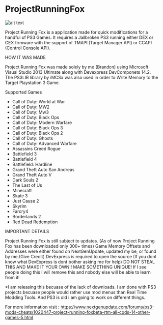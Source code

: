 # ProjectRunningFox

![alt text](https://i.ibb.co/YLHm0HP/Screenshot-2.png)

Project Running Fox is a application made for quick modifications for a handful of PS3 Games. It requires a Jailbroken PS3 running either DEX or CEX firmware with the support of TMAPI (Target Manager API) or CCAPI (Control Console API). 


HOW IT WAS MADE

Project Running Fox was made solely by me (Brandon) using Microsoft Visual Studio 2013 Ultimate along with Devexpress DevComponets 14.2. The PS3LIB library by iMCSx was also used in order to Write Memory to the Target Playstation 3 Game.

Supported Games

- Call of Duty: World at War
- Call of Duty: MW2
- Call of Duty: Mw3
- Call of Duty: Black Ops
- Call of Duty: Modern Warfare
- Call of Duty: Black Ops 3
- Call of Duty: Black Ops 2
- Call of Duty: Ghosts
- Call of Duty: Advanced Warfare
- Assassins Creed Rogue
- Battlefield 3
- Battlefield 4
- Battlefield: Hardline
- Grand Theft Auto San Andreas
- Grand Theft Auto V
- Dark Souls 2
- The Last of Us
- Minecraft
- Skate 3
- Just Cause 2
- Skyrim
- Farcry4
- Borderlands 2
- Red Dead Redemption

IMPORTANT DETAILS

Project Running Fox is still subject to updates. (As of now Project Running Fox has been downloaded only 300+ times)
Game Memory Offsets and Addresses were either found on NextGenUpdate, updated my be, or found by me.(Give Credit)
DevExpress is required to open the source (If you dont know what DevExpress is dont bother asking me for help)
DO NOT STEAL THIS AND MAKE IT YOUR OWN!! MAKE SOMETHING UNIQUE! If I see people doing this I will remove this and nobody else
will be able to learn from it!

*I am releasing this becuase of the lack of downloads. I am done with PS3 projects becuase people would rather use mod menus 
than Real Time Modding Tools. And PS3 is old i am going to work on different things.

For more information visit : https://www.nextgenupdate.com/forums/ps3-mods-cheats/1020447-project-running-foxbeta-rtm-all-cods-14-other-games-5.html
